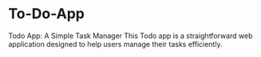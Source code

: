 # To-Do-App
Todo App: A Simple Task Manager  This Todo app is a straightforward web application designed to help users manage their tasks efficiently.
